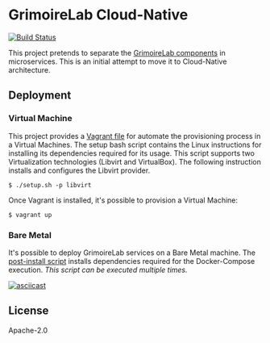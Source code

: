 # GrimoireLab Cloud-Native

[![Build Status](https://travis-ci.org/electrocucaracha/grimoirelab.png)](https://travis-ci.org/electrocucaracha/grimoirelab)

This project pretends to separate the [GrimoireLab components][1] in
microservices. This is an initial attempt to move it to Cloud-Native
architecture.

## Deployment

### Virtual Machine

This project provides a [Vagrant file](Vagrantfile) for automate the 
provisioning process in a Virtual Machines. The setup bash script
contains the Linux instructions for installing its dependencies 
required for its usage. This script supports two Virtualization
technologies (Libvirt and VirtualBox). The following instruction 
installs and configures the Libvirt provider.

    $ ./setup.sh -p libvirt

Once Vagrant is installed, it's possible to provision a Virtual
Machine:

    $ vagrant up

### Bare Metal

It's possible to deploy GrimoireLab services on a Bare Metal machine.
The [post-install script](postinstall.sh) installs dependencies
required for the Docker-Compose execution. _This script can be
executed multiple times._

[![asciicast](https://asciinema.org/a/WwaPw46d6VO8WVd2eoSoMpD4Z.svg)](https://asciinema.org/a/WwaPw46d6VO8WVd2eoSoMpD4Z)

## License

Apache-2.0

[1]: https://chaoss.github.io/grimoirelab-tutorial/basics/components.html#components
